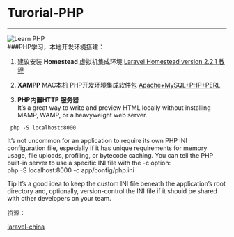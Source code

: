 # Turorial-PHP
----  
![Learn PHP](http://makeawebsitehub.com/wp-content/uploads/2016/02/learn-php.jpg)  
###PHP学习，本地开发环境搭建：  
1. 建议安装 __Homestead__ 虚拟机集成环境 [Laravel Homestead version 2.2.1 教程](https://github.com/mayusa/Tutorial-Laravel/blob/master/LaravelHomesteadSetup.md)  
 
2. __XAMPP__ MAC本机 PHP开发环境集成软件包 [Apache+MySQL+PHP+PERL](https://www.apachefriends.org/download.html)  


3. __PHP内置HTTP 服务器__  
 It’s a great way to write and preview HTML locally without installing MAMP, WAMP, or a heavyweight web server.  
````  
 php -S localhost:8000  
 ````  
  
It’s not uncommon for an application to require its own PHP INI configuration file, especially if it has unique requirements for memory usage, file uploads, profiling, or bytecode caching. You can tell the PHP built-in server to use a specific INI file with the -c option:  
php -S localhost:8000 -c app/config/php.ini  

Tip
It’s a good idea to keep the custom INI file beneath the application’s root directory and, optionally, version-control the INI file if it should be shared with other developers on your
team.  

资源：   

[laravel-china](https://laravel-china.org/)  
